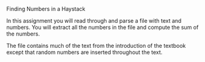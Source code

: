 

Finding Numbers in a Haystack

In this assignment you will read through and parse a file with text and numbers. You will extract all the numbers in the file and compute the sum of the numbers.


The file contains much of the text from the introduction of the textbook except that random numbers are inserted throughout the text. 
